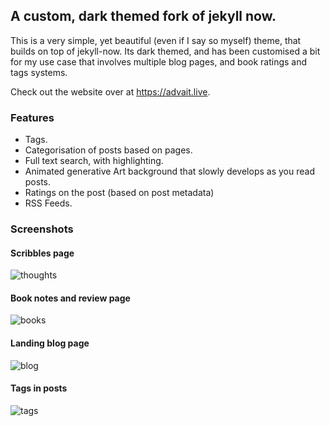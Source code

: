 ## A custom, dark themed fork of jekyll now.

This is a very simple, yet beautiful (even if I say so myself) theme, that builds on top of jekyll-now. Its dark themed, and has been customised a bit for my use case that involves multiple blog pages, and book ratings and tags systems.

Check out the website over at https://advait.live.

### Features
* Tags.
* Categorisation of posts based on pages.
* Full text search, with highlighting.
* Animated generative Art background that slowly develops as you read posts.
* Ratings on the post (based on post metadata)
* RSS Feeds.

### Screenshots

#### Scribbles page
![thoughts](https://i.imgur.com/aZB9c0U.jpg)

#### Book notes and review page
![books](https://i.imgur.com/8KQpfHw.png)

#### Landing blog page
![blog](https://i.imgur.com/cpMODYi.png)

#### Tags in posts
![tags](https://i.imgur.com/Srv6DLt.png)
